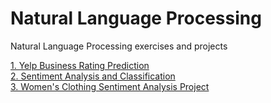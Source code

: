 # Natural Language Processing 
Natural Language Processing exercises and projects 

[1. Yelp Business Rating Prediction](https://github.com/smeteo/Data_Science_and_Machine_Learning/tree/master/5.%20Natural%20Language%20Processing/1.%20Yelp%20Business%20Rating%20Prediction)  
[2. Sentiment Analysis and Classification](https://github.com/smeteo/Data_Science_and_Machine_Learning/tree/master/5.%20Natural%20Language%20Processing/2.%20Sentiment%20Analysis%20and%20Classification%20Models)  
[3. Women's Clothing Sentiment Analysis Project](https://github.com/smeteo/Data_Science_and_Machine_Learning/tree/master/5.%20Natural%20Language%20Processing/3.%20Women's%20Clothing%20Sentiment%20Analysis%20Project)
